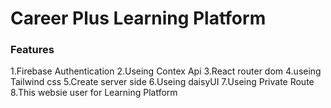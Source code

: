 # Career Plus Learning Platform
### Features

1.Firebase Authentication
2.Useing Contex Api
3.React router dom
4.useing Tailwind css
5.Create server side
6.Useing daisyUI
7.Useing Private Route
8.This websie user for Learning Platform

